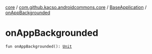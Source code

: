 [core](../../index.md) / [com.github.kacso.androidcommons.core](../index.md) / [BaseApplication](index.md) / [onAppBackgrounded](./on-app-backgrounded.md)

# onAppBackgrounded

`fun onAppBackgrounded(): `[`Unit`](https://kotlinlang.org/api/latest/jvm/stdlib/kotlin/-unit/index.html)